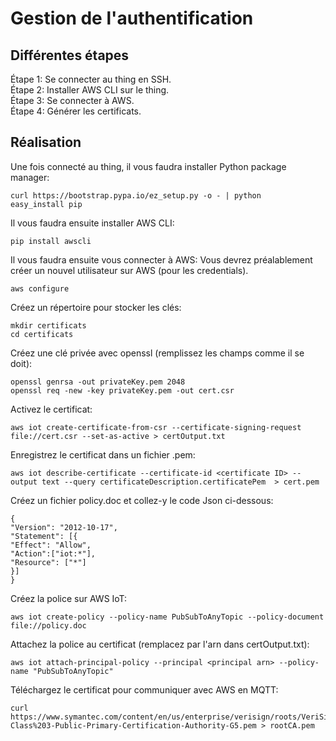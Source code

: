 # Gestion de l'authentification

## Différentes étapes

Étape 1: Se connecter au thing en SSH. </br>
Étape 2: Installer AWS CLI sur le thing. </br>
Étape 3: Se connecter à AWS. </br>
Étape 4: Générer les certificats. </br>

## Réalisation

Une fois connecté au thing, il vous faudra installer Python package manager:
```
curl https://bootstrap.pypa.io/ez_setup.py -o - | python
easy_install pip
```

Il vous faudra ensuite installer AWS CLI:
```
pip install awscli
```

Il vous faudra ensuite vous connecter à AWS:
Vous devrez préalablement créer un nouvel utilisateur sur AWS (pour les credentials).
```
aws configure
```

Créez un répertoire pour stocker les clés:
```
mkdir certificats
cd certificats
```

Créez une clé privée avec openssl (remplissez les champs comme il se doit):
```
openssl genrsa -out privateKey.pem 2048
openssl req -new -key privateKey.pem -out cert.csr
```

Activez le certificat:
```
aws iot create-certificate-from-csr --certificate-signing-request file://cert.csr --set-as-active > certOutput.txt
```

Enregistrez le certificat dans un fichier .pem:
```
aws iot describe-certificate --certificate-id <certificate ID> --output text --query certificateDescription.certificatePem  > cert.pem
```

Créez un fichier policy.doc et collez-y le code Json ci-dessous:
```
{
"Version": "2012-10-17",
"Statement": [{
"Effect": "Allow",
"Action":["iot:*"],
"Resource": ["*"]
}]
}
```

Créez la police sur AWS IoT:
```
aws iot create-policy --policy-name PubSubToAnyTopic --policy-document file://policy.doc
```

Attachez la police au certificat (remplacez <principal arn> par l'arn dans certOutput.txt):
```
aws iot attach-principal-policy --principal <principal arn> --policy-name "PubSubToAnyTopic"
```

Téléchargez le certificat pour communiquer avec AWS en MQTT:
```
curl https://www.symantec.com/content/en/us/enterprise/verisign/roots/VeriSign-Class%203-Public-Primary-Certification-Authority-G5.pem > rootCA.pem
```
